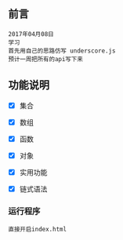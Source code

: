 ## 前言
```
2017年04月08日
学习
首先用自己的思路仿写 underscore.js
预计一周把所有的api写下来
```
## 功能说明
- [x] 集合
- [x] 数组
- [x] 函数
- [x] 对象
- [x] 实用功能
- [x] 链式语法



### 运行程序 
```
直接开启index.html
```

